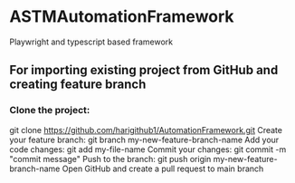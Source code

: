 # ASTMAutomationFramework
Playwright and typescript based framework
## For importing existing project from GitHub and creating feature branch
### Clone the project:
git clone https://github.com/harigithub1/AutomationFramework.git
Create your feature branch: git branch my-new-feature-branch-name
Add your code changes: git add my-file-name
Commit your changes: git commit -m "commit message"
Push to the branch: git push origin my-new-feature-branch-name
Open GitHub and create a pull request to main branch